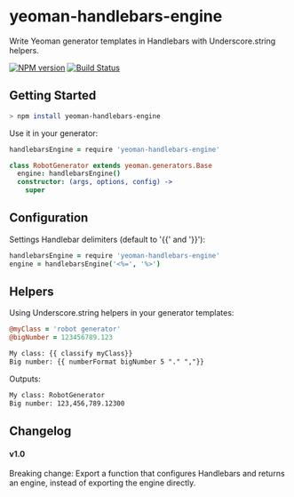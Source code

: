 yeoman-handlebars-engine
==============

Write Yeoman generator templates in Handlebars with Underscore.string helpers.

[![NPM version](https://badge.fury.io/js/yeoman-handlebars-engine.png)](http://badge.fury.io/js/yeoman-handlebars-engine) [![Build Status](https://travis-ci.org/hurrymaplelad/yeoman-handlebars-engine.png)](https://travis-ci.org/hurrymaplelad/yeoman-handlebars-engine)

Getting Started
-----

```sh
> npm install yeoman-handlebars-engine
```

Use it in your generator:
```coffee
handlebarsEngine = require 'yeoman-handlebars-engine'

class RobotGenerator extends yeoman.generators.Base
  engine: handlebarsEngine()
  constructor: (args, options, config) ->
    super
```

Configuration
-------------

Settings Handlebar delimiters (default to '{{' and '}}'):
```coffee
handlebarsEngine = require 'yeoman-handlebars-engine'
engine = handlebarsEngine('<%=', '%>')
```

Helpers
-------

Using Underscore.string helpers in your generator templates:
```coffee
@myClass = 'robot generator'
@bigNumber = 123456789.123
```

```html
My class: {{ classify myClass}}
Big number: {{ numberFormat bigNumber 5 "." ","}}
```

Outputs:
```html
My class: RobotGenerator
Big number: 123,456,789.12300
```


Changelog
---------

#### v1.0

Breaking change: Export a function that configures Handlebars and returns an engine, instead of exporting the engine directly.
